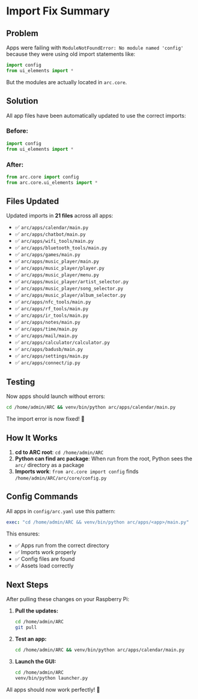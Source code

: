 # Import Fix Summary

## Problem

Apps were failing with `ModuleNotFoundError: No module named 'config'` because they were using old import statements like:

```python
import config
from ui_elements import *
```

But the modules are actually located in `arc.core`.

## Solution

All app files have been automatically updated to use the correct imports:

### Before:
```python
import config
from ui_elements import *
```

### After:
```python
from arc.core import config
from arc.core.ui_elements import *
```

## Files Updated

Updated imports in **21 files** across all apps:

- ✅ `arc/apps/calendar/main.py`
- ✅ `arc/apps/chatbot/main.py`
- ✅ `arc/apps/wifi_tools/main.py`
- ✅ `arc/apps/bluetooth_tools/main.py`
- ✅ `arc/apps/games/main.py`
- ✅ `arc/apps/music_player/main.py`
- ✅ `arc/apps/music_player/player.py`
- ✅ `arc/apps/music_player/menu.py`
- ✅ `arc/apps/music_player/artist_selector.py`
- ✅ `arc/apps/music_player/song_selector.py`
- ✅ `arc/apps/music_player/album_selector.py`
- ✅ `arc/apps/nfc_tools/main.py`
- ✅ `arc/apps/rf_tools/main.py`
- ✅ `arc/apps/ir_tools/main.py`
- ✅ `arc/apps/notes/main.py`
- ✅ `arc/apps/time/main.py`
- ✅ `arc/apps/mail/main.py`
- ✅ `arc/apps/calculator/calculator.py`
- ✅ `arc/apps/badusb/main.py`
- ✅ `arc/apps/settings/main.py`
- ✅ `arc/apps/connect/ip.py`

## Testing

Now apps should launch without errors:

```bash
cd /home/admin/ARC && venv/bin/python arc/apps/calendar/main.py
```

The import error is now fixed! 🎉

## How It Works

1. **cd to ARC root**: `cd /home/admin/ARC`
2. **Python can find arc package**: When run from the root, Python sees the `arc/` directory as a package
3. **Imports work**: `from arc.core import config` finds `/home/admin/ARC/arc/core/config.py`

## Config Commands

All apps in `config/arc.yaml` use this pattern:

```yaml
exec: "cd /home/admin/ARC && venv/bin/python arc/apps/<app>/main.py"
```

This ensures:
- ✅ Apps run from the correct directory
- ✅ Imports work properly
- ✅ Config files are found
- ✅ Assets load correctly

## Next Steps

After pulling these changes on your Raspberry Pi:

1. **Pull the updates:**
   ```bash
   cd /home/admin/ARC
   git pull
   ```

2. **Test an app:**
   ```bash
   cd /home/admin/ARC && venv/bin/python arc/apps/calendar/main.py
   ```

3. **Launch the GUI:**
   ```bash
   cd /home/admin/ARC
   venv/bin/python launcher.py
   ```

All apps should now work perfectly! 🚀

